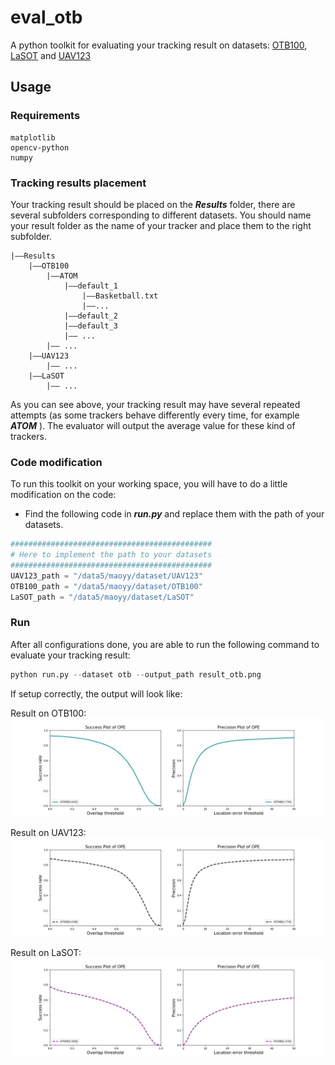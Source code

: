 # eval_otb
A  python toolkit for evaluating your tracking result on datasets: 
[OTB100](http://cvlab.hanyang.ac.kr/tracker_benchmark/datasets.html), 
[LaSOT](https://cis.temple.edu/lasot/) and
[UAV123](https://uav123.org/)



## Usage

### Requirements

```
matplotlib
opencv-python
numpy
```



### Tracking results placement

Your tracking result should be placed on the ***Results*** folder, there are several subfolders corresponding to different datasets. You should name your result folder as the name of your tracker and place them to the right subfolder.

```shell
|――Results
	|――OTB100
		|――ATOM
			|――default_1
				|――Basketball.txt
				|――...
			|――default_2
			|――default_3
			|―― ...
		|―― ...
	|――UAV123
		|―― ...
	|――LaSOT
		|―― ...
```

As you can see above, your tracking result may have several repeated attempts (as some trackers behave differently every time, for example ***ATOM*** ). The evaluator will output the average value for these kind of trackers.



### Code modification

To run this toolkit on your working space, you will have to do a little modification on the code:

- Find the following code in ***run.py*** and replace them with the path of your datasets.

```python
#############################################
# Here to implement the path to your datasets
#############################################
UAV123_path = "/data5/maoyy/dataset/UAV123"
OTB100_path = "/data5/maoyy/dataset/OTB100"
LaSOT_path = "/data5/maoyy/dataset/LaSOT"
```




### Run

After all configurations done, you are able to run the following command to evaluate your tracking result:

```python
python run.py --dataset otb --output_path result_otb.png
```

If setup correctly, the output will look like:

Result on OTB100:
![](./.figs/result_otb.png)


Result on UAV123:
![](./.figs/result_uav.png)


Result on LaSOT:
![](./.figs/result_lasot.png)

